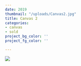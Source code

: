 ```yaml
---
date: 2019
thumbnail: "/uploads/Canvas2.jpg"
title: Canvas 2
categories:
- canvas
- sold
project_bg_color: ''
project_fg_color: ''

---
```

![](https://scontent-amt2-1.xx.fbcdn.net/v/t1.15752-9/s2048x2048/64657656_1973401476098295_6807162352547397632_n.jpg?_nc_cat=111&_nc_oc=AQmm8B0AgfncJ6jpiVlzY7Pu0r9ymxc2rf2I4rkdxjq5V38YvPL-qGI18Pr7y1d-Th4&_nc_ht=scontent-amt2-1.xx&oh=bf6b8317b3bdff401585c3a471319791&oe=5DBB36C6)